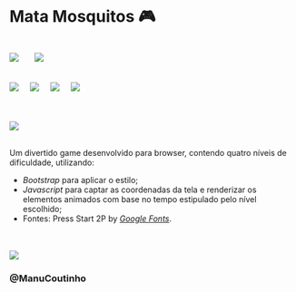 # Mata Mosquitos 🎮
<br/>

<div>
<img src="https://img.shields.io/github/license/ManuCoutinho/mata-mosquito.svg"style="margin-right: 24px"/>
<img src="https://img.shields.io/website-up-down-green-red/http/monip.org.svg"/>
</div>

<br/>
<div style="margin: 16px 0px"> 
<img src="https://img.shields.io/badge/HTML5-E34F26?style=for-the-badge&logo=html5&logoColor=white" style="margin-right: 16px"/> 
<img src="https://img.shields.io/badge/CSS3-1572B6?style=for-the-badge&logo=css3&logoColor=white" style="margin-right: 16px"/> 
<img src="https://img.shields.io/badge/Bootstrap-563D7C?style=for-the-badge&logo=bootstrap&logoColor=white" style="margin-right: 16px"/>
<img src="https://img.shields.io/badge/JavaScript-F7DF1E?style=for-the-badge&logo=javascript&logoColor=black" />
</div>
<br/>
<br/>

<img src="https://imgur.com/a/8tzyeOt">
<br/>
<br/>

Um divertido game desenvolvido para browser, contendo quatro níveis de dificuldade, utilizando:
* _Bootstrap_ para aplicar o estilo;
* _Javascript_ para captar as coordenadas da tela e renderizar os elementos animados com base no tempo estipulado pelo nível escolhido;
* Fontes: Press Start 2P by <a href="https://fonts.google.com/">_Google Fonts_</a>.

<br/>
<br/>
<div>
<img src="http://ForTheBadge.com/images/badges/built-with-love.svg"/>
</div>

### @ManuCoutinho